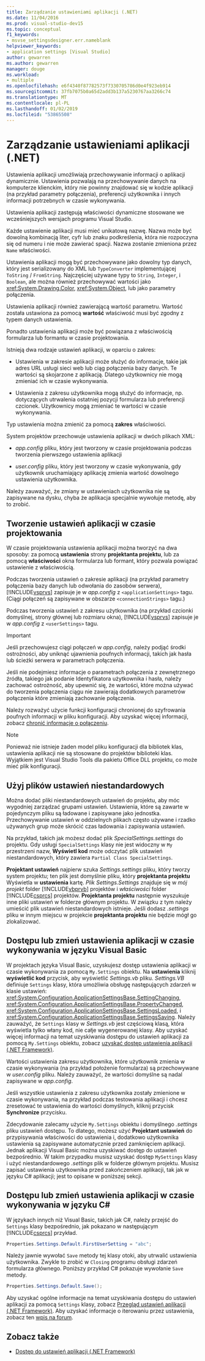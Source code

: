 ```yaml
---
title: Zarządzanie ustawieniami aplikacji (.NET)
ms.date: 11/04/2016
ms.prod: visual-studio-dev15
ms.topic: conceptual
f1_keywords:
- msvse_settingsdesigner.err.nameblank
helpviewer_keywords:
- application settings [Visual Studio]
author: gewarren
ms.author: gewarren
manager: douge
ms.workload:
- multiple
ms.openlocfilehash: e6f4340f87782573f7330705786d0e4f923eb914
ms.sourcegitcommit: 37fb7075b0a65d2add3b137a5230767aa3266c74
ms.translationtype: MT
ms.contentlocale: pl-PL
ms.lasthandoff: 01/02/2019
ms.locfileid: "53865508"
---
```

# <a name="manage-application-settings-net"></a>Zarządzanie ustawieniami aplikacji (.NET)

Ustawienia aplikacji umożliwiają przechowywanie informacji o aplikacji dynamicznie. Ustawienia pozwalają na przechowywanie danych na komputerze klienckim, który nie powinny znajdować się w kodzie aplikacji (na przykład parametry połączenia), preferencji użytkownika i innych informacji potrzebnych w czasie wykonywania.

Ustawienia aplikacji zastępują właściwości dynamiczne stosowane we wcześniejszych wersjach programu Visual Studio.

Każde ustawienie aplikacji musi mieć unikatową nazwę. Nazwa może być dowolną kombinacją liter, cyfr lub znaku podkreślenia, która nie rozpoczyna się od numeru i nie może zawierać spacji. Nazwa zostanie zmieniona przez `Name` właściwości.

Ustawienia aplikacji mogą być przechowywane jako dowolny typ danych, który jest serializowany do XML lub `TypeConverter` implementującej `ToString` / `FromString`. Najczęściej używane typy to `String`, `Integer`, i `Boolean`, ale można również przechowywać wartości jako <xref:System.Drawing.Color>, <xref:System.Object>, lub jako parametry połączenia.

Ustawienia aplikacji również zawierającą wartość parametru. Wartość została ustawiona za pomocą **wartość** właściwość musi być zgodny z typem danych ustawienia.

Ponadto ustawienia aplikacji może być powiązana z właściwością formularza lub formantu w czasie projektowania.

Istnieją dwa rodzaje ustawień aplikacji, w oparciu o zakres:

- Ustawienia w zakresie aplikacji może służyć do informacje, takie jak adres URL usługi sieci web lub ciąg połączenia bazy danych. Te wartości są skojarzone z aplikacją. Dlatego użytkownicy nie mogą zmieniać ich w czasie wykonywania.

- Ustawienia z zakresu użytkownika mogą służyć do informacje, np. dotyczących utrwalenia ostatniej pozycji formularza lub preferencji czcionek. Użytkownicy mogą zmieniać te wartości w czasie wykonywania.

Typ ustawienia można zmienić za pomocą **zakres** właściwości.

System projektów przechowuje ustawienia aplikacji w dwóch plikach XML:

- *app.config* pliku, który jest tworzony w czasie projektowania podczas tworzenia pierwszego ustawienia aplikacji

- *user.config* pliku, który jest tworzony w czasie wykonywania, gdy użytkownik uruchamiający aplikację zmienia wartość dowolnego ustawienia użytkownika.

Należy zauważyć, że zmiany w ustawieniach użytkownika nie są zapisywane na dysku, chyba że aplikacja specjalnie wywołuje metodę, aby to zrobić.

## <a name="create-application-settings-at-design-time"></a>Tworzenie ustawień aplikacji w czasie projektowania

W czasie projektowania ustawienia aplikacji można tworzyć na dwa sposoby: za pomocą **ustawienia** strony **projektanta projektu**, lub za pomocą **właściwości** okna formularza lub formant, który pozwala powiązać ustawienie z właściwością.

Podczas tworzenia ustawień o zakresie aplikacji (na przykład parametry połączenia bazy danych lub odwołania do zasobów serwera), [!INCLUDE[vsprvs](../code-quality/includes/vsprvs_md.md)] zapisuje je w *app.config* z `<applicationSettings>` tagu. (Ciągi połączeń są zapisywane w obszarze `<connectionStrings>` tagu.)

Podczas tworzenia ustawień z zakresu użytkownika (na przykład czcionki domyślnej, strony głównej lub rozmiaru okna), [!INCLUDE[vsprvs](../code-quality/includes/vsprvs_md.md)] zapisuje je w *app.config* z `<userSettings>` tagu.

> [!IMPORTANT]
> Jeśli przechowujesz ciągi połączeń w *app.config*, należy podjąć środki ostrożności, aby uniknąć ujawnienia poufnych informacji, takich jak hasła lub ścieżki serwera w parametrach połączenia.
>
> Jeśli nie podejmiesz informacje o parametrach połączenia z zewnętrznego źródła, takiego jak podanie Identyfikatora użytkownika i hasła, należy zachować ostrożność, aby upewnić się, że wartości, które można używać do tworzenia połączenia ciągu nie zawierają dodatkowych parametrów połączenia które zmieniają zachowanie połączenia.
>
> Należy rozważyć użycie funkcji konfiguracji chronionej do szyfrowania poufnych informacji w pliku konfiguracji. Aby uzyskać więcej informacji, zobacz [chronić informacje o połączeniu](/dotnet/framework/data/adonet/protecting-connection-information).

> [!NOTE]
> Ponieważ nie istnieje żaden model pliku konfiguracji dla bibliotek klas, ustawienia aplikacji nie są stosowane do projektów biblioteki klas. Wyjątkiem jest Visual Studio Tools dla pakietu Office DLL projektu, co może mieć plik konfiguracji.

## <a name="use-customized-settings-files"></a>Użyj plików ustawień niestandardowych

Można dodać pliki niestandardowych ustawień do projektu, aby móc wygodniej zarządzać grupami ustawień. Ustawienia, które są zawarte w pojedynczym pliku są ładowane i zapisywane jako jednostka. Przechowywanie ustawień w oddzielnych plikach często używane i rzadko używanych grup może skrócić czas ładowania i zapisywania ustawień.

Na przykład, takich jak możesz dodać plik *SpecialSettings.settings* do projektu. Gdy usługi `SpecialSettings` klasy nie jest widoczny w `My` przestrzeni nazw, **Wyświetl kod** może odczytać plik ustawień niestandardowych, który zawiera `Partial Class SpecialSettings`.

**Projektant ustawień** najpierw szuka *Settings.settings* pliku, który tworzy system projektu; ten plik jest domyślnie pliku, który **projektanta projektu** Wyświetla w **ustawienia** kartę. *Plik Settings.Settings* znajduje się w *mój projekt* folder [!INCLUDE[vbprvb](../code-quality/includes/vbprvb_md.md)] projektów i *właściwości* folder [!INCLUDE[csprcs](../data-tools/includes/csprcs_md.md)] projektów. **Projektanta projektu** następnie wyszukuje inne pliki ustawień w folderze głównym projektu. W związku z tym należy umieścić plik ustawień niestandardowych istnieje. Jeśli dodasz *.settings* pliku w innym miejscu w projekcie **projektanta projektu** nie będzie mógł go zlokalizować.

## <a name="access-or-change-application-settings-at-run-time-in-visual-basic"></a>Dostępu lub zmień ustawienia aplikacji w czasie wykonywania w języku Visual Basic

W projektach języka Visual Basic, uzyskujesz dostęp ustawienia aplikacji w czasie wykonywania za pomocą `My.Settings` obiektu. Na **ustawienia** kliknij **wyświetlić kod** przycisk, aby wyświetlić *Settings.vb* pliku. *Settings.VB* definiuje `Settings` klasy, która umożliwia obsługę następujących zdarzeń w klasie ustawień: <xref:System.Configuration.ApplicationSettingsBase.SettingChanging>, <xref:System.Configuration.ApplicationSettingsBase.PropertyChanged>, <xref:System.Configuration.ApplicationSettingsBase.SettingsLoaded>, i <xref:System.Configuration.ApplicationSettingsBase.SettingsSaving>. Należy zauważyć, że `Settings` klasy w *Settings.vb* jest częściową klasą, która wyświetla tylko włany kod, nie całje wygenerowanej klasy. Aby uzyskać więcej informacji na temat uzyskiwania dostępu do ustawień aplikacji za pomocą `My.Settings` obiektu, zobacz [uzyskać dostęp ustawienia aplikacji (.NET Framework)](/dotnet/visual-basic/developing-apps/programming/app-settings/accessing-application-settings).

Wartości ustawienia zakresu użytkownika, które użytkownik zmienia w czasie wykonywania (na przykład położenie formularza) są przechowywane w *user.config* pliku. Należy zauważyć, że wartości domyślne są nadal zapisywane w *app.config*.

Jeśli wszystkie ustawienia z zakresu użytkownika zostały zmienione w czasie wykonywania, na przykład podczas testowania aplikacji i chcesz zresetować te ustawienia do wartości domyślnych, kliknij przycisk **Synchronize** przycisku.

Zdecydowanie zalecamy użycie `My.Settings` obiektu i domyślnego *.settings* pliku ustawień dostępu. To dlatego, możesz użyć **Projektant ustawień** do przypisywania właściwości do ustawienia i, dodatkowo użytkownika ustawienia są zapisywane automatycznie przed zamknięciem aplikacji. Jednak aplikacji Visual Basic można uzyskiwać dostęp do ustawień bezpośrednio. W takim przypadku musisz uzyskać dostęp `MySettings` klasy i użyć niestandardowego *.settings* plik w folderze głównym projektu. Musisz zapisać ustawienia użytkownika przed zakończeniem aplikacji, tak jak w języku C# aplikacji; jest to opisane w poniższej sekcji.

## <a name="access-or-change-application-settings-at-run-time-in-c"></a>Dostępu lub zmień ustawienia aplikacji w czasie wykonywania w języku C# #

W językach innych niż Visual Basic, takich jak C#, należy przejść do `Settings` klasy bezpośrednio, jak pokazano w następującym [!INCLUDE[csprcs](../data-tools/includes/csprcs_md.md)] przykład.

```csharp
Properties.Settings.Default.FirstUserSetting = "abc";
```

Należy jawnie wywołać `Save` metody tej klasy otoki, aby utrwalić ustawienia użytkownika. Zwykle to zrobić w `Closing` programu obsługi zdarzeń formularza głównego. Poniższy przykład C# pokazuje wywołanie `Save` metody.

```csharp
Properties.Settings.Default.Save();
```

Aby uzyskać ogólne informacje na temat uzyskiwania dostępu do ustawień aplikacji za pomocą `Settings` klasy, zobacz [Przegląd ustawień aplikacji (.NET Framework)](/dotnet/framework/winforms/advanced/application-settings-overview). Aby uzyskać informacje o iterowaniu przez ustawienia, zobacz ten [wpis na forum](https://social.msdn.microsoft.com/Forums/vstudio/40fbb470-f1e8-4a02-a4a0-9f62b54d0fc4/is-this-possible-propertiessettingsdefault?forum=csharpgeneral).

## <a name="see-also"></a>Zobacz także

- [Dostęp do ustawień aplikacji (.NET Framework)](/dotnet/visual-basic/developing-apps/programming/app-settings/accessing-application-settings)
